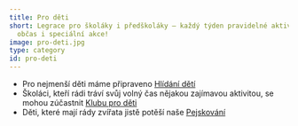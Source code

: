 ```yaml
---
title: Pro děti
short: Legrace pro školáky i předškoláky – každý týden pravidelné aktivity,
  občas i speciální akce!
image: pro-deti.jpg
type: category
id: pro-deti
---
```


- Pro nejmenší děti máme připraveno [Hlídání dětí](krouzky/hlidani-deti)
- Školáci, kteří rádi tráví svůj volný čas nějakou zajímavou aktivitou, se mohou zúčastnit [Klubu pro děti](krouzky/klub-pro-deti)
- Děti, které mají rády zvířata jistě potěší naše [Pejskování](krouzky/pejskovani)
